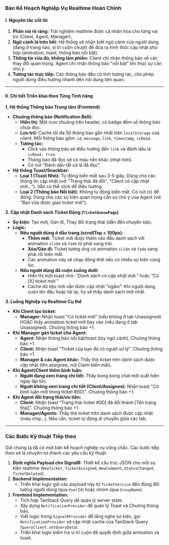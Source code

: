 ### **Bản Kế Hoạch Nghiệp Vụ Realtime Hoàn Chỉnh**

#### **I. Nguyên tắc cốt lõi**

1.  **Phân vai rõ ràng:** Trải nghiệm realtime được cá nhân hóa cho từng vai trò (Client, Agent, Manager).
2.  **Ngữ cảnh là trên hết:** Hệ thống sẽ nhận biết ngữ cảnh của người dùng (đang ở trang nào, vị trí cuộn chuột) để đưa ra hình thức cập nhật phù hợp (animation, toast, thông báo nổi bật).
3.  **Thông tin vừa đủ, không làm phiền:** Client chỉ nhận thông báo về các thay đổi quan trọng. Agent chỉ nhận thông báo "nổi bật" khi thực sự cần chú ý.
4.  **Tương tác trực tiếp:** Các thông báo đều có tính tương tác, cho phép người dùng điều hướng nhanh đến nội dung liên quan.

---

#### **II. Chi tiết Triển khai theo Từng Tính năng**

**1. Hệ thống Thông báo Trung tâm (Frontend)**

*   **Chuông thông báo (Notification Bell):**
    *   **Hiển thị:** Một icon chuông trên header, có badge đếm số thông báo chưa đọc.
    *   **Lưu trữ:** Cache tối đa 50 thông báo gần nhất trên `localStorage` của client. Mỗi thông báo gồm: `id`, `message`, `link`, `timestamp`, `isRead`.
    *   **Tương tác:**
        *   Click vào thông báo sẽ điều hướng đến `link` và đánh dấu là `isRead: true`.
        *   Thông báo đã đọc sẽ có màu nền khác (nhạt hơn).
        *   Có nút "Đánh dấu tất cả là đã đọc".
*   **Hệ thống Toast/Snackbar:**
    *   **Loại 1 (Toast Nhỏ):** Tự động biến mất sau 3-5 giây. Dùng cho các thông tin cập nhật (vd: "Trạng thái đã đổi", "Client có cập nhật mới..."). Vẫn có thể click để điều hướng.
    *   **Loại 2 (Thông báo Nổi bật):** Không tự động biến mất. Có nút (x) để đóng. Dùng cho các sự kiện quan trọng cần sự chú ý của Agent (vd: "Bạn vừa được giao ticket mới").

**2. Cập nhật Danh sách Ticket Động (`TicketQueuePage`)**

*   **Sự kiện:** Tạo mới, Gán đi, Thay đổi trạng thái (dẫn đến chuyển tab).
*   **Logic:**
    *   **Nếu người dùng ở đầu trang (scrollTop < 100px):**
        *   **Thêm mới:** Ticket mới được thêm vào đầu danh sách với animation `slide` và `fade` từ phải sang trái.
        *   **Xóa/Gán đi:** Ticket tương ứng có animation `slide` và `fade` sang phải rồi biến mất.
        *   Các animation này sẽ chạy đồng thời nếu có nhiều sự kiện cùng lúc.
    *   **Nếu người dùng đã cuộn xuống dưới:**
        *   Hiển thị một toast nhỏ: *"Danh sách có cập nhật mới."* hoặc *"Có [X] ticket mới."*
        *   Cache dữ liệu mới vẫn được cập nhật "ngầm". Khi người dùng cuộn lên đầu hoặc tải lại, họ sẽ thấy danh sách mới nhất.

**3. Luồng Nghiệp vụ Realtime Cụ thể**

*   **Khi Client tạo ticket:**
    *   **Manager:** Nhận toast "Có ticket mới" (nếu không ở tab Unassigned) HOẶC thấy animation ticket mới bay vào (nếu đang ở tab Unassigned). Chuông thông báo +1.
*   **Khi Manager gán ticket cho Agent:**
    *   **Agent:** Nhận thông báo nổi bật/toast (tùy ngữ cảnh). Chuông thông báo +1.
    *   **Client:** Nhận toast "Ticket của bạn đã có người xử lý". Chuông thông báo +1.
    *   **Manager & các Agent khác:** Thấy thẻ ticket trên danh sách được cập nhật (tên assignee, nút Claim biến mất).
*   **Khi Agent/Client thêm bình luận:**
    *   **Người đang xem trang chi tiết:** Thấy bong bóng chat mới xuất hiện ngay lập tức.
    *   **Người không xem trang chi tiết (Client/Assignee):** Nhận toast "Có bình luận mới trong ticket #[ID]". Chuông thông báo +1.
*   **Khi Agent đổi trạng thái/ưu tiên:**
    *   **Client:** Nhận toast "Trạng thái ticket #[ID] đã đổi thành [Tên trạng thái]". Chuông thông báo +1.
    *   **Manager/Agents:** Thấy thẻ ticket trên danh sách được cập nhật (màu chip...). Nếu cần, ticket tự động di chuyển giữa các tab.

---

### **Các Bước Kỹ thuật Tiếp theo**

Giờ chúng ta đã có một bản kế hoạch nghiệp vụ vững chắc. Các bước tiếp theo sẽ là chuyển nó thành các yêu cầu kỹ thuật:

1.  **Định nghĩa Payload cho SignalR:** Thiết kế cấu trúc JSON cho mỗi sự kiện realtime (`NewTicket`, `TicketAssigned`, `NewComment`, `StatusChanged`, `TicketDeleted`).
2.  **Backend Implementation:**
    *   Triển khai logic gửi các payload này từ `TicketService` đến đúng đối tượng người dùng (qua `UserId`) hoặc nhóm (qua `GroupName`).
3.  **Frontend Implementation:**
    *   Tích hợp TanStack Query để quản lý server state.
    *   Xây dựng `NotificationProvider` để quản lý Toast và Chuông thông báo.
    *   Viết logic trong `SignalRProvider` để lắng nghe sự kiện, gọi `NotificationProvider` và cập nhật cache của TanStack Query (`queryClient.setQueryData`).
    *   Triển khai logic kiểm tra vị trí cuộn để quyết định giữa animation và toast.
```
